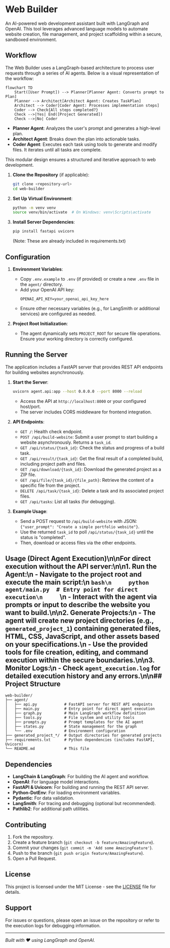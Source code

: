 # Web Builder

An AI-powered web development assistant built with LangGraph and OpenAI. This tool leverages advanced language models to automate website creation, file management, and project scaffolding within a secure, sandboxed environment.

## Workflow

The Web Builder uses a LangGraph-based architecture to process user requests through a series of AI agents. Below is a visual representation of the workflow:

```mermaid
flowchart TD
    Start([User Prompt]) --> Planner[Planner Agent: Converts prompt to Plan]
    Planner --> Architect[Architect Agent: Creates TaskPlan]
    Architect --> Coder[Coder Agent: Processes implementation steps]
    Coder --> Check{All steps completed?}
    Check -->|Yes| End([Project Generated])
    Check -->|No| Coder
```

- **Planner Agent**: Analyzes the user's prompt and generates a high-level plan.
- **Architect Agent**: Breaks down the plan into actionable tasks.
- **Coder Agent**: Executes each task using tools to generate and modify files. It iterates until all tasks are complete.

This modular design ensures a structured and iterative approach to web development.

1. **Clone the Repository** (if applicable):
   ```bash
   git clone <repository-url>
   cd web-builder
   ```

2. **Set Up Virtual Environment**:
   ```bash
   python -m venv venv
   source venv/bin/activate  # On Windows: venv\Scripts\activate
   ```

4. **Install Server Dependencies**:
   ```bash
   pip install fastapi uvicorn
   ```
   (Note: These are already included in requirements.txt)

## Configuration

1. **Environment Variables**:
   - Copy `.env.example` to `.env` (if provided) or create a new `.env` file in the `agent/` directory.
   - Add your OpenAI API key:
     ```
     OPENAI_API_KEY=your_openai_api_key_here
     ```
   - Ensure other necessary variables (e.g., for LangSmith or additional services) are configured as needed.

2. **Project Root Initialization**:
   - The agent dynamically sets `PROJECT_ROOT` for secure file operations. Ensure your working directory is correctly configured.

## Running the Server

The application includes a FastAPI server that provides REST API endpoints for building websites asynchronously.

1. **Start the Server**:
   ```bash
   uvicorn agent.api:app --host 0.0.0.0 --port 8000 --reload
   ```
   - Access the API at `http://localhost:8000` or your configured host/port.
   - The server includes CORS middleware for frontend integration.

2. **API Endpoints**:
   - `GET /`: Health check endpoint.
   - `POST /api/build-website`: Submit a user prompt to start building a website asynchronously. Returns a `task_id`.
   - `GET /api/status/{task_id}`: Check the status and progress of a build task.
   - `GET /api/result/{task_id}`: Get the final result of a completed build, including project path and files.
   - `GET /api/download/{task_id}`: Download the generated project as a ZIP file.
   - `GET /api/file/{task_id}/{file_path}`: Retrieve the content of a specific file from the project.
   - `DELETE /api/task/{task_id}`: Delete a task and its associated project files.
   - `GET /api/tasks`: List all tasks (for debugging).

3. **Example Usage**:
   - Send a POST request to `/api/build-website` with JSON: `{"user_prompt": "Create a simple portfolio website"}`.
   - Use the returned `task_id` to poll `/api/status/{task_id}` until the status is "completed".
   - Then, download or access files via the other endpoints.

## Usage (Direct Agent Execution)\n\nFor direct execution without the API server:\n\n1. **Run the Agent**:\n   - Navigate to the project root and execute the main script:\n     ```bash\n     python agent/main.py  # Entry point for direct execution\n     ```\n   - Interact with the agent via prompts or input to describe the website you want to build.\n\n2. **Generate Projects**:\n   - The agent will create new project directories (e.g., `generated_project_1`) containing generated files, HTML, CSS, JavaScript, and other assets based on your specifications.\n   - Use the provided tools for file creation, editing, and command execution within the secure boundaries.\n\n3. **Monitor Logs**:\n   - Check `agent_execution.log` for detailed execution history and any errors.\n\n## Project Structure

```
web-builder/
├── agent/
│   ├── api.py            # FastAPI server for REST API endpoints
│   ├── main.py           # Entry point for direct agent execution
│   ├── graph.py          # Main LangGraph workflow definition
│   ├── tools.py          # File system and utility tools
│   ├── prompts.py        # Prompt templates for the AI agent
│   ├── states.py         # State management for the graph
│   └── .env              # Environment configuration
├── generated_project_*/  # Output directories for generated projects
├── requirements.txt      # Python dependencies (includes FastAPI, Uvicorn)
└── README.md             # This file
```

## Dependencies

- **LangChain & LangGraph**: For building the AI agent and workflow.
- **OpenAI**: For language model interactions.
- **FastAPI & Uvicorn**: For building and running the REST API server.
- **Python-DotEnv**: For loading environment variables.
- **Pydantic**: For data validation.
- **LangSmith**: For tracing and debugging (optional but recommended).
- **Pathlib2**: For additional path utilities.

## Contributing

1. Fork the repository.
2. Create a feature branch (`git checkout -b feature/AmazingFeature`).
3. Commit your changes (`git commit -m 'Add some AmazingFeature'`).
4. Push to the branch (`git push origin feature/AmazingFeature`).
5. Open a Pull Request.

## License

This project is licensed under the MIT License - see the [LICENSE](LICENSE) file for details.

## Support

For issues or questions, please open an issue on the repository or refer to the execution logs for debugging information.

---

*Built with ❤️ using LangGraph and OpenAI.*
